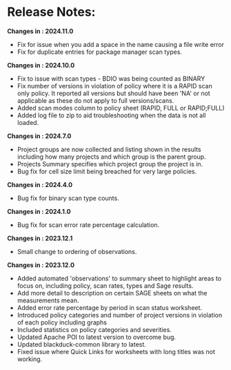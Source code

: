 # Release Notes:

**Changes in : 2024.11.0**

- Fix for issue when you add a space in the name causing a file write error
- Fix for duplicate entries for package manager scan types.

**Changes in : 2024.10.0**

- Fix to issue with scan types - BDIO was being counted as BINARY
- Fix number of versions in violation of policy where it is a RAPID scan only policy.  It reported all versions but should have been 'NA' or not applicable as these do not apply to full versions/scans.
- Added scan modes column to policy sheet (RAPID, FULL or RAPID;FULL)
- Added log file to zip to aid troubleshooting when the data is not all loaded.

**Changes in : 2024.7.0**

- Project groups are now collected and listing shown in the results including how many projects and which group is the parent group.
- Projects Summary specifies which project group the project is in.
- Bug fix for cell size limit being breached for very large policies.
  
**Changes in : 2024.4.0**

- Bug fix for binary scan type counts.

**Changes in : 2024.1.0**

- Bug fix for scan error rate percentage calculation.

**Changes in : 2023.12.1**

- Small change to ordering of observations.

**Changes in : 2023.12.0**

- Added automated 'observations' to summary sheet to highlight areas to focus on, including policy, scan rates, types and Sage results.
- Add more detail to description on certain SAGE sheets on what the measurements mean.
- Added error rate percentage by period in scan status worksheet.
- Introduced policy categories and number of project versions in violation of each policy including graphs
- Included statistics on policy categories and severities.
- Updated Apache POI to latest version to overcome bug.
- Updated blackduck-common library to latest.
- Fixed issue where Quick Links for worksheets with long titles was not working.